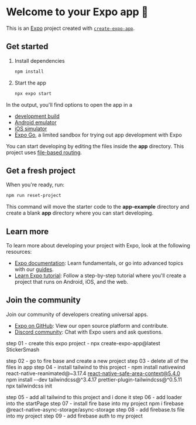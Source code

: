 # Welcome to your Expo app 👋

This is an [Expo](https://expo.dev) project created with [`create-expo-app`](https://www.npmjs.com/package/create-expo-app).

## Get started

1. Install dependencies

   ```bash
   npm install
   ```

2. Start the app

   ```bash
   npx expo start
   ```

In the output, you'll find options to open the app in a

- [development build](https://docs.expo.dev/develop/development-builds/introduction/)
- [Android emulator](https://docs.expo.dev/workflow/android-studio-emulator/)
- [iOS simulator](https://docs.expo.dev/workflow/ios-simulator/)
- [Expo Go](https://expo.dev/go), a limited sandbox for trying out app development with Expo

You can start developing by editing the files inside the **app** directory. This project uses [file-based routing](https://docs.expo.dev/router/introduction).

## Get a fresh project

When you're ready, run:

```bash
npm run reset-project
```

This command will move the starter code to the **app-example** directory and create a blank **app** directory where you can start developing.

## Learn more

To learn more about developing your project with Expo, look at the following resources:

- [Expo documentation](https://docs.expo.dev/): Learn fundamentals, or go into advanced topics with our [guides](https://docs.expo.dev/guides).
- [Learn Expo tutorial](https://docs.expo.dev/tutorial/introduction/): Follow a step-by-step tutorial where you'll create a project that runs on Android, iOS, and the web.

## Join the community

Join our community of developers creating universal apps.

- [Expo on GitHub](https://github.com/expo/expo): View our open source platform and contribute.
- [Discord community](https://chat.expo.dev): Chat with Expo users and ask questions.



step 01 - create this expo project - npx create-expo-app@latest StickerSmash



step 02 - go to fire base and create a new project 
step 03 - delete all of the files in app
step 04 - install tailwind to this project - 
npm install nativewind react-native-reanimated@~3.17.4 react-native-safe-area-context@5.4.0
npm install --dev tailwindcss@^3.4.17 prettier-plugin-tailwindcss@^0.5.11
npx tailwindcss init

step 05 - add all tailwind to this project and i done it
step 06 - add loader into the startPage
step 07 - install fire base into my project npm i firebase @react-native-async-storage/async-storage
step 08 - add firebase.ts file into my project 
step 09 - add firebase auth to my project 
